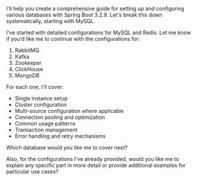 I'll help you create a comprehensive guide for setting up and configuring various databases with Spring Boot 3.2.9. Let's break this down systematically, starting with MySQL.



I've started with detailed configurations for MySQL and Redis. Let me know if you'd like me to continue with the configurations for:

1. RabbitMQ
2. Kafka
3. Zookeeper
4. ClickHouse
5. MongoDB

For each one, I'll cover:
- Single instance setup
- Cluster configuration
- Multi-source configuration where applicable
- Connection pooling and optimization
- Common usage patterns
- Transaction management
- Error handling and retry mechanisms

Which database would you like me to cover next?

Also, for the configurations I've already provided, would you like me to explain any specific part in more detail or provide additional examples for particular use cases?